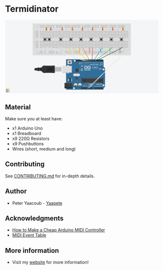 # Termidinator

![](https://raw.githubusercontent.com/Yaacoub/Termidinator/master/Termidinator/Termidinator%20Circuit.png)

## Material

Make sure you at least have:
- x1 Arduino Uno
- x1 Breadboard
- x9 220Ω Resistors
- x9 Pushbuttons
- Wires (short, medium and long)

## Contributing
See [CONTRIBUTING.md](https://github.com/Yaapete/Huh-iOS/blob/master/CONTRIBUTING.md) for in-depth details.

## Author

- Peter Yaacoub - [Yaapete](https://github.com/Yaapete)

## Acknowledgments

- [How to Make a Cheap Arduino MIDI Controller](https://www.instructables.com/id/How-to-Make-a-Cheap-Arduino-MIDI-Controller/)
- [MIDI Event Table](http://www.onicos.com/staff/iz/formats/midi-event.html)

## More information

- Visit my [website](http://rebrand.ly/yaacoub) for more information!
